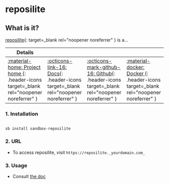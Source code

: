 # reposilite

## What is it?

[reposilite](https://reposilite.com/){: target=_blank rel="noopener noreferrer" } is a...

| Details     |             |             |             |
|-------------|-------------|-------------|-------------|
| [:material-home: Project home ](https://reposilite.com/){: .header-icons target=_blank rel="noopener noreferrer" } | [:octicons-link-16: Docs](https://reposilite.com/guide/about){: .header-icons target=_blank rel="noopener noreferrer" } | [:octicons-mark-github-16: Github](https://github.com/dzikoysk/reposilite){: .header-icons target=_blank rel="noopener noreferrer" } | [:material-docker: Docker ](https://hub.docker.com/r/dzikoysk/reposilite){: .header-icons target=_blank rel="noopener noreferrer" }|

### 1. Installation

``` shell

sb install sandbox-reposilite

```

### 2. URL

- To access reposilite, visit `https://reposilite._yourdomain.com_`

### 3. Usage

- Consult [the doc](https://reposilite.com/guide/docker)
